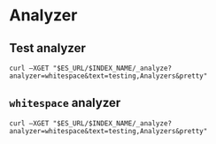 # Analyzer

## Test analyzer
`curl –XGET "$ES_URL/$INDEX_NAME/_analyze?analyzer=whitespace&text=testing,Analyzers&pretty"`

## `whitespace` analyzer
`curl –XGET "$ES_URL/$INDEX_NAME/_analyze?analyzer=whitespace&text=testing,Analyzers&pretty"`
